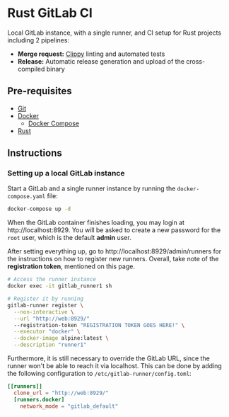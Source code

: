 # Rust GitLab CI

Local GitLab instance, with a single runner, and CI setup for Rust projects including 2 pipelines:

- **Merge request:** [Clippy](https://rust-lang.github.io/rust-clippy/master/) linting and automated tests
- **Release:** Automatic release generation and upload of the cross-compiled binary

## Pre-requisites

- [Git](https://git-scm.com/)
- [Docker](https://www.docker.com/)
  - [Docker Compose](https://docs.docker.com/compose/install/)
- [Rust](https://www.rust-lang.org/)

## Instructions

### Setting up a local GitLab instance

Start a GitLab and a single runner instance by running the `docker-compose.yaml` file:

```bash
docker-compose up -d
```

When the GitLab container finishes loading, you may login at http://localhost:8929. You will be asked to create a new 
password for the `root` user, which is the default **admin** user.

After setting everything up, go to http://localhost:8929/admin/runners for the instructions on how to register new 
runners. Overall, take note of the **registration token**, mentioned on this page.

```bash
# Access the runner instance
docker exec -it gitlab_runner1 sh

# Register it by running
gitlab-runner register \
  --non-interactive \
  --url "http://web:8929/"
  --registration-token "REGISTRATION TOKEN GOES HERE!" \
  --executor "docker" \
  --docker-image alpine:latest \
  --description "runner1"
```

Furthermore, it is still necessary to override the GitLab URL, since the runner won't be able to reach it via localhost.
This can be done by adding the following configuration to `/etc/gitlab-runner/config.toml`:

```toml
[[runners]]
  clone_url = "http://web:8929/"
  [runners.docker]
    network_mode = "gitlab_default"
```
